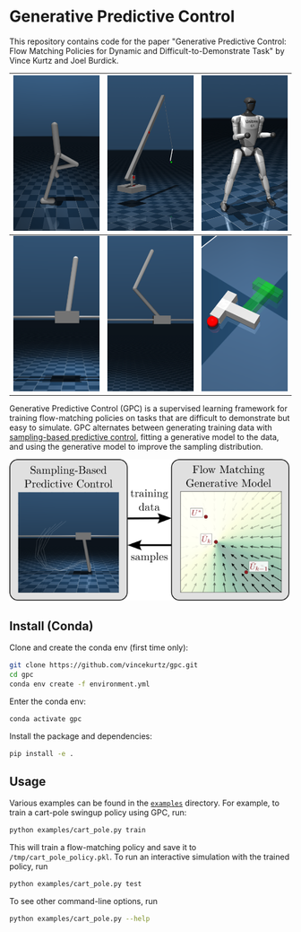 # Generative Predictive Control

This repository contains code for the paper "Generative Predictive Control: Flow
Matching Policies for Dynamic and Difficult-to-Demonstrate Task" by Vince Kurtz
and Joel Burdick.

| <img src="img/walker.png" width="200"> | <img src="img/crane.png" width="200"> | <img src="img/humanoid.png" width="200"> |
|:-------------------------------:|:-----------------------------:|:--------------------------:|
| <img src="img/cart_pole.png" width="200"> | <img src="img/double_cart_pole.png" width="200"> | <img src="img/pusht.png" width="200"> |

Generative Predictive Control (GPC) is a supervised learning framework for
training flow-matching policies on tasks that are difficult to demonstrate but
easy to simulate. GPC alternates between generating training data with
[sampling-based predictive control](https://github.com/vincekurtz/hydrax),
fitting a generative model to the data, and using the generative model to
improve the sampling distribution.

<img src="img/summary.png" width="500">

## Install (Conda)

Clone and create the conda env (first time only):
```bash
git clone https://github.com/vincekurtz/gpc.git
cd gpc
conda env create -f environment.yml
```

Enter the conda env:

```bash
conda activate gpc
```

Install the package and dependencies:

```bash
pip install -e .
```

## Usage

Various examples can be found in the [`examples`](examples) directory. For
example, to train a cart-pole swingup policy using GPC, run:

```bash
python examples/cart_pole.py train
```

This will train a flow-matching policy and save it to
`/tmp/cart_pole_policy.pkl`. To run an interactive simulation with the trained
policy, run

```bash
python examples/cart_pole.py test
```

To see other command-line options, run

```bash
python examples/cart_pole.py --help
```
